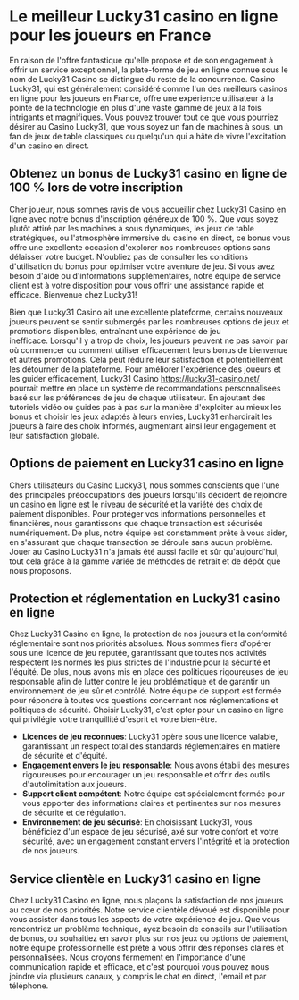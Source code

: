 <h1>Le meilleur Lucky31 casino en ligne pour les joueurs en France</h1>
<p>En raison de l'offre fantastique qu'elle propose et de son engagement &agrave; offrir un service exceptionnel, la plate-forme de jeu en ligne connue sous le nom de Lucky31 Casino se distingue du reste de la concurrence. Casino Lucky31, qui est g&eacute;n&eacute;ralement consid&eacute;r&eacute; comme l'un des meilleurs casinos en ligne pour les joueurs en France, offre une exp&eacute;rience utilisateur &agrave; la pointe de la technologie en plus d'une vaste gamme de jeux &agrave; la fois intrigants et magnifiques. Vous pouvez trouver tout ce que vous pourriez d&eacute;sirer au Casino Lucky31, que vous soyez un fan de machines &agrave; sous, un fan de jeux de table classiques ou quelqu'un qui a h&acirc;te de vivre l'excitation d'un casino en direct.</p>
<h2>Obtenez un bonus de Lucky31 casino en ligne de 100 % lors de votre inscription</h2>
<p>Cher joueur, nous sommes ravis de vous accueillir chez Lucky31 Casino en ligne avec notre bonus d'inscription g&eacute;n&eacute;reux de 100 %. Que vous soyez plut&ocirc;t attir&eacute; par les machines &agrave; sous dynamiques, les jeux de table strat&eacute;giques, ou l'atmosph&egrave;re immersive du casino en direct, ce bonus vous offre une excellente occasion d'explorer nos nombreuses options sans d&eacute;laisser votre budget. N'oubliez pas de consulter les conditions d'utilisation du bonus pour optimiser votre aventure de jeu. Si vous avez besoin d'aide ou d'informations suppl&eacute;mentaires, notre &eacute;quipe de service client est &agrave; votre disposition pour vous offrir une assistance rapide et efficace. Bienvenue chez Lucky31!</p>
<p>Bien que Lucky31 Casino ait une excellente plateforme, certains nouveaux joueurs peuvent se sentir submerg&eacute;s par les nombreuses options de jeux et promotions disponibles, entra&icirc;nant une exp&eacute;rience de jeu inefficace.&nbsp;Lorsqu'il y a trop de choix, les joueurs peuvent ne pas savoir par o&ugrave; commencer ou comment utiliser efficacement leurs bonus de bienvenue et autres promotions. Cela peut r&eacute;duire leur satisfaction et potentiellement les d&eacute;tourner de la plateforme.&nbsp;Pour am&eacute;liorer l'exp&eacute;rience des joueurs et les guider efficacement, Lucky31 Casino&nbsp;<a href="https://lucky31-casino.net/">https://lucky31-casino.net/</a> pourrait mettre en place un syst&egrave;me de recommandations personnalis&eacute;es bas&eacute; sur les pr&eacute;f&eacute;rences de jeu de chaque utilisateur. En ajoutant des tutoriels vid&eacute;o ou guides pas &agrave; pas sur la mani&egrave;re d'exploiter au mieux les bonus et choisir les jeux adapt&eacute;s &agrave; leurs envies, Lucky31 enhardirait les joueurs &agrave; faire des choix inform&eacute;s, augmentant ainsi leur engagement et leur satisfaction globale.</p>
<h2>Options de paiement en Lucky31 casino en ligne</h2>
<p>Chers utilisateurs du Casino Lucky31, nous sommes conscients que l'une des principales pr&eacute;occupations des joueurs lorsqu'ils d&eacute;cident de rejoindre un casino en ligne est le niveau de s&eacute;curit&eacute; et la vari&eacute;t&eacute; des choix de paiement disponibles. Pour prot&eacute;ger vos informations personnelles et financi&egrave;res, nous garantissons que chaque transaction est s&eacute;curis&eacute;e num&eacute;riquement. De plus, notre &eacute;quipe est constamment pr&ecirc;te &agrave; vous aider, en s'assurant que chaque transaction se d&eacute;roule sans aucun probl&egrave;me. Jouer au Casino Lucky31 n'a jamais &eacute;t&eacute; aussi facile et s&ucirc;r qu'aujourd'hui, tout cela gr&acirc;ce &agrave; la gamme vari&eacute;e de m&eacute;thodes de retrait et de d&eacute;p&ocirc;t que nous proposons.</p>
<h2>Protection et r&eacute;glementation en Lucky31 casino en ligne</h2>
<p>Chez Lucky31 Casino en ligne, la protection de nos joueurs et la conformit&eacute; r&eacute;glementaire sont nos priorit&eacute;s absolues. Nous sommes fiers d'op&eacute;rer sous une licence de jeu r&eacute;put&eacute;e, garantissant que toutes nos activit&eacute;s respectent les normes les plus strictes de l'industrie pour la s&eacute;curit&eacute; et l'&eacute;quit&eacute;. De plus, nous avons mis en place des politiques rigoureuses de jeu responsable afin de lutter contre le jeu probl&eacute;matique et de garantir un environnement de jeu s&ucirc;r et contr&ocirc;l&eacute;. Notre &eacute;quipe de support est form&eacute;e pour r&eacute;pondre &agrave; toutes vos questions concernant nos r&eacute;glementations et politiques de s&eacute;curit&eacute;. Choisir Lucky31, c'est opter pour un casino en ligne qui privil&eacute;gie votre tranquillit&eacute; d'esprit et votre bien-&ecirc;tre.</p>
<ul>
<li><strong><strong>Licences de jeu reconnues</strong></strong>: Lucky31 op&egrave;re sous une licence valable, garantissant un respect total des standards r&eacute;glementaires en mati&egrave;re de s&eacute;curit&eacute; et d'&eacute;quit&eacute;.</li>
<li><strong><strong>Engagement envers le jeu responsable</strong></strong>: Nous avons &eacute;tabli des mesures rigoureuses pour encourager un jeu responsable et offrir des outils d'autolimitation aux joueurs.</li>
<li><strong><strong>Support client comp&eacute;tent</strong></strong>: Notre &eacute;quipe est sp&eacute;cialement form&eacute;e pour vous apporter des informations claires et pertinentes sur nos mesures de s&eacute;curit&eacute; et de r&eacute;gulation.</li>
<li><strong><strong>Environnement de jeu s&eacute;curis&eacute;</strong></strong>: En choisissant Lucky31, vous b&eacute;n&eacute;ficiez d'un espace de jeu s&eacute;curis&eacute;, ax&eacute; sur votre confort et votre s&eacute;curit&eacute;, avec un engagement constant envers l'int&eacute;grit&eacute; et la protection de nos joueurs.</li>
</ul>
<h2>Service client&egrave;le en Lucky31 casino en ligne</h2>
<p>Chez Lucky31 Casino en ligne, nous pla&ccedil;ons la satisfaction de nos joueurs au c&oelig;ur de nos priorit&eacute;s. Notre service client&egrave;le d&eacute;vou&eacute; est disponible pour vous assister dans tous les aspects de votre exp&eacute;rience de jeu. Que vous rencontriez un probl&egrave;me technique, ayez besoin de conseils sur l'utilisation de bonus, ou souhaitiez en savoir plus sur nos jeux ou options de paiement, notre &eacute;quipe professionnelle est pr&ecirc;te &agrave; vous offrir des r&eacute;ponses claires et personnalis&eacute;es. Nous croyons fermement en l'importance d'une communication rapide et efficace, et c'est pourquoi vous pouvez nous joindre via plusieurs canaux, y compris le chat en direct, l'email et par t&eacute;l&eacute;phone.</p>
